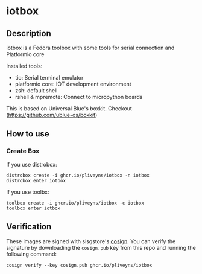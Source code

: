 # iotbox

## Description

iotbox is a Fedora toolbox with some tools for serial connection and Platformio core

Installed tools:
  - tio:                Serial terminal emulator
  - platformio core:    IOT development environment
  - zsh:                default shell
  - rshell & mpremote:  Connect to micropython boards

This is based on Universal Blue's boxkit.
Checkout (https://github.com/ublue-os/boxkit)

## How to use

### Create Box

If you use distrobox:

    distrobox create -i ghcr.io/pliveyns/iotbox -n iotbox
    distrobox enter iotbox
    
If you use toolbx:

    toolbox create -i ghcr.io/pliveyns/iotbox -c iotbox
    toolbox enter iotbox

## Verification

These images are signed with sisgstore's [cosign](https://docs.sigstore.dev/cosign/overview/). You can verify the signature by downloading the `cosign.pub` key from this repo and running the following command:

    cosign verify --key cosign.pub ghcr.io/pliveyns/iotbox
    
